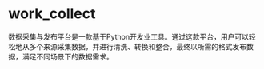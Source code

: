 # work_collect
数据采集与发布平台是一款基于Python开发业工具。通过这款平台，用户可以轻松地从多个来源采集数据，并进行清洗、转换和整合，最终以所需的格式发布数据，满足不同场景下的数据需求。
